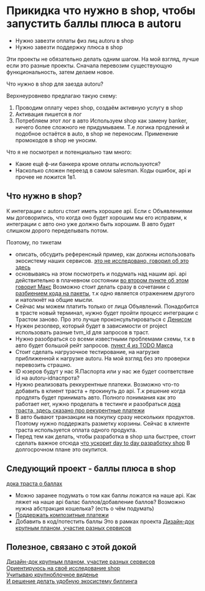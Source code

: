 # Прикидка что нужно в shop, чтобы запустить баллы плюса в autoru

* Нужно завезти оплаты физ лиц autoru в shop
* Нужно завезти поддержку плюса в shop

Эти проекты не обязательно делать одним шагом. На мой взгляд, лучше если это разные проекты.
Сначала перевозим существующую функциональность, затем делаем новое.

Что нужно в shop для заезда autoru?

Верхнеуровнево предлагаю такую схему:
1. Проводим оплату через shop, создаём активную услугу в shop
2. Активация пишется в лог
3. Потребляем этот лог в авто
Используем shop как замену banker, ничего более сложного не придумываем.
Т.е логика продлений и подобное остаётся в auto, в shop не переносим.
Применение промокодов в shop не уносим.
   
Что я не посмотрел и потенциально там много:
* Какие ещё ф-ии банкера кроме оплаты используются?
* Насколько сложен переезд в самом salesman. Коды ошибок, api и прочее не ложится 1в1.

## Что нужно в shop?

К интеграции с autoru стоит иметь хорошее api. Если с Объявлениями мы договорились,
   что когда оно будет хорошим мы его исправим, к интеграции с авто оно уже должно быть хорошим.
   В авто будет слишком дорого переделывать потом.

Поэтому, по тикетам
* описать, обсудить референсный пример, как должны использовать экосистему наших сервисов.
[это не исследовано, говорил об это здесь](https://wiki.yandex-team.ru/users/dkartashev/shop20210727/chto-eshhjo-nuzhno-issledovat/)
* основываясь на этом посмотреть и подумать над нашим api.
  api действительно в плачевном состоянии [во втором пункте об этом говорит Макс](https://github.com/YandexClassifieds/verticals-backend/blob/master/billing/shop/docs/design.md#todo)
  Возможно стоит делать сразу в сочетании с [разбиением кода на пакеты](https://wiki.yandex-team.ru/users/dkartashev/shop20210727/razbienie-koda-po-paketam/),
  т.к одно является отражением другого и натолкнёт на общие мысли.
* Сейчас мы можем платить только от лица Объявлений. Понадобится в трасте новый терминал, нужно будет пройти процесс интеграции с Трастом заново.
  Про это лучше проконсультироваться с [Денисом](https://staff.yandex-team.ru/denisgavrikov)
* Нужен резолвер, который будет в зависимости от project использовать разные tvm_id для запросов в траст.
* Нужно разобраться со всеми известными проблемами схемы, т.к в авто будет большой рейт запросов.
[пункт 4 из TODO Макса](https://github.com/YandexClassifieds/verticals-backend/blob/master/billing/shop/docs/design.md#todo)
* Стоит сделать нагрузочное тестирование, на нагрузке приближенной к нагрузке autoru. На мой взгляд без это проверки перевозить страшно. 
* ID юзеров будут у нас Я.Паспорта или у нас же будет соответствие id на autoru-idпаспрота?
* Нужно реализовать реккурентные платежи. Возможно что-то добавить в клиент траста + прокинуть до api.
  Т.к решение когда продлять будет принимать авто. Полного понимания как это работает нет, нужно проделать в тестинге и разобраться
  [дока траста, здесь сказано про рекурентные платежи](https://wiki.yandex-team.ru/trust/Payments/#platezhcherezapiakahost2host)
* В авто бывают транзакции на покупку сразу нескольких продуктов.
  Поэтому нужно поддержать разметку корзины. Сейчас в клиенте траста используется оплата одного продукта.
* Перед тем как делать, чтобы разработка в shop шла быстрее, стоит сделать важное отсюда [что ускорит day to day разработку shop](https://wiki.yandex-team.ru/users/dkartashev/shop20210727/chto-uskorit-day-to-day-razrabotku-shop/)
В долгосрочном плане это окупится.

## Следующий проект - баллы плюса в shop
[дока траста о баллах](https://wiki.yandex-team.ru/trust/yandexaccount/)
* Можно заранее подумать о том как баллы ложатся на наше api.
  Как ляжет на наше api балас баллов/добавление баллов?
  Возможно нужна абстракция кошелька? (есть о чём подумать)
* [Поддержать композитные платежи](https://wiki.yandex-team.ru/trust/yandexaccount/#chastichnajaoplatakorzinybonusnymiballami)  
* Добавить в код/потестить баллы
Это в рамках проекта [Дизайн-док крупным планом, участие разных сервисов](https://wiki.yandex-team.ru/users/dkartashev/bally-pljusa-v-autoru/)

## Полезное, связано с этой докой
[Дизайн-док крупным планом, участие разных сервисов](https://wiki.yandex-team.ru/users/dkartashev/bally-pljusa-v-autoru/) <br/>
[Ориентируюсь на своё исследование shop](https://wiki.yandex-team.ru/users/dkartashev/shop20210727/) <br/>
[Учитываю крупноблочное виденье](https://wiki.yandex-team.ru/users/dkartashev/mojo-mnenie-kak-razvivat-billing/) <br/>
[И решение делать удобную экосистему биллинга](https://wiki.yandex-team.ru/vertis/billing/vstrechi/) <br/>